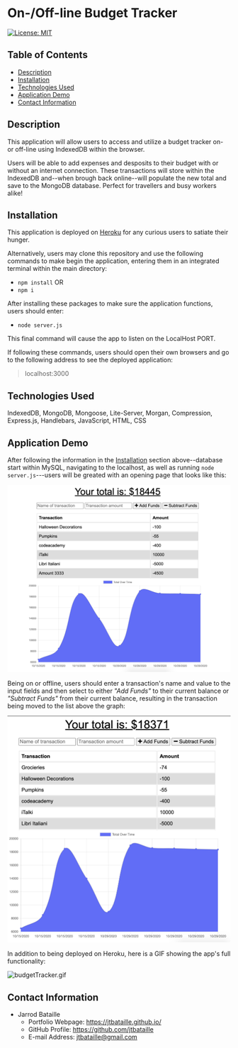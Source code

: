 # On-/Off-line Budget Tracker
[![License: MIT](https://img.shields.io/badge/License-MIT-yellow.svg)](https://opensource.org/licenses/MIT)

## Table of Contents
* [Description](#description)
* [Installation](#installation)
* [Technologies Used](#technologies-used)
* [Application Demo](#application-demo)
* [Contact Information](#contact-information)

## Description
This application will allow users to access and utilize a budget tracker on- or off-line using IndexedDB within the browser.

Users will be able to add expenses and desposits to their budget with or without an internet connection. These transactions will store within the IndexedDB and--when brough back online--will populate the new total and save to the MongoDB database. Perfect for travellers and busy workers alike!

## Installation
This application is deployed on [Heroku](https://sleepy-springs-57650.herokuapp.com/) for any curious users to satiate their hunger.

Alternatively, users may clone this repository and use the following commands to make begin the application, entering them in an integrated terminal within the main directory:

* ```npm install```
OR
* ```npm i```

After installing these packages to make sure the application functions, users should enter:

* ```node server.js```

This final command will cause the app to listen on the LocalHost PORT.

If following these commands, users should open their own browsers and go to the following address to see the deployed application:

> localhost:3000

## Technologies Used
IndexedDB, MongoDB, Mongoose, Lite-Server, Morgan, Compression, Express.js, Handlebars, JavaScript, HTML, CSS

## Application Demo
After following the information in the [Installation](#installation) section above--database start within MySQL, navigating to the localhost, as well as running ```node server.js```---users will be greated with an opening page that looks like this:

![startpage](public/assets/img/startpage.png)


Being on or offline, users should enter a transaction's name and value to the input fields and then select to either *"Add Funds"* to their current balance or *"Subtract Funds"* from their current balance, resulting in the transaction being moved to the list above the graph:

![input](public/assets/img/input.png)

In addition to being deployed on Heroku, here is a GIF showing the app's full functionality:

![budgetTracker.gif](public/assets/gif/budgetTracker.gif)

## Contact Information
* Jarrod Bataille
  * Portfolio Webpage: https://jtbataille.github.io/
  * GitHub Profile: https://github.com/jtbataille
  * E-mail Address: jtbataille@gmail.com